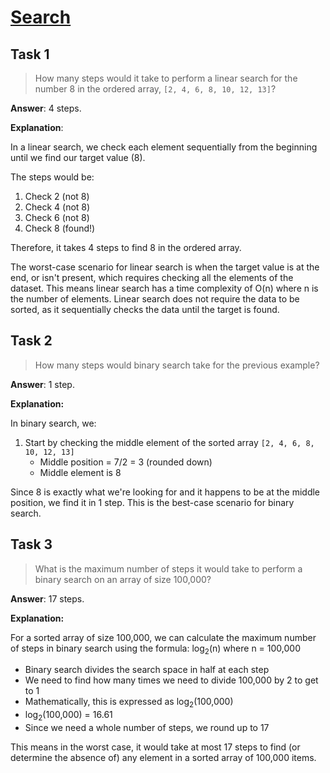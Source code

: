 # [Search](https://github.com/d-khan/dslabs/blob/main/intro/search.md)

## Task 1

> How many steps would it take to perform a linear search for the number 8 in
> the ordered array, `[2, 4, 6, 8, 10, 12, 13]`?

**Answer**: 4 steps.

**Explanation**:

In a linear search, we check each element sequentially from the beginning until
we find our target value (8).

The steps would be:

1. Check 2 (not 8)
2. Check 4 (not 8)
3. Check 6 (not 8)
4. Check 8 (found!)

Therefore, it takes 4 steps to find 8 in the ordered array.

The worst-case scenario for linear search is when the target value is at the
end, or isn't present, which requires checking all the elements of the dataset.
This means linear search has a time complexity of O(n) where n is the number of
elements. Linear search does not require the data to be sorted, as it
sequentially checks the data until the target is found.

## Task 2

> How many steps would binary search take for the previous example?

**Answer**: 1 step.

**Explanation:**

In binary search, we:

1. Start by checking the middle element of the sorted array
   `[2, 4, 6, 8, 10, 12, 13]`
   - Middle position = 7/2 = 3 (rounded down)
   - Middle element is 8

Since 8 is exactly what we're looking for and it happens to be at the middle
position, we find it in 1 step. This is the best-case scenario for binary
search.

## Task 3

> What is the maximum number of steps it would take to perform a binary search
> on an array of size 100,000?

**Answer**: 17 steps.

**Explanation:**

For a sorted array of size 100,000, we can calculate the maximum number of steps
in binary search using the formula: log<sub>2</sub>(n) where n = 100,000

- Binary search divides the search space in half at each step
- We need to find how many times we need to divide 100,000 by 2 to get to 1
- Mathematically, this is expressed as log<sub>2</sub>(100,000)
- log<sub>2</sub>(100,000) = 16.61
- Since we need a whole number of steps, we round up to 17

This means in the worst case, it would take at most 17 steps to find (or
determine the absence of) any element in a sorted array of 100,000 items.
